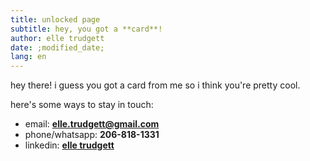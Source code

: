```yaml
---
title: unlocked page
subtitle: hey, you got a **card**!
author: elle trudgett
date: ;modified_date;
lang: en
---
```


hey there! i guess you got a card from me so i think you're pretty cool.

here's some ways to stay in touch:

- email: **[elle.trudgett@gmail.com](mailto:elle.trudgett@gmail.com)**
- phone/whatsapp: **206-818-1331**
- linkedin: **[elle trudgett](https://www.linkedin.com/in/elle-trudgett/)**
